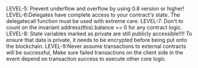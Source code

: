 


LEVEL-5: Prevent underflow and overflow  by using 0.8 version or higher!
LEVEL-6:Delegates have complete access to your contract's state. The delegatecall function  must be used with extreme care.
LEVEL-7: Don't to count on the invariant address(this).balance == 0 for any contract logic.
LEVEL-8: State variables marked as private are still publicly accessible!!!! To ensure that data is private, it needs to be encrypted before being put onto the blockchain.
LEVEL-9:Never assume transactions to external contracts will be successful, 
Make sure failed transactions on the client side in the event depend on transaction success to execute other core logic
